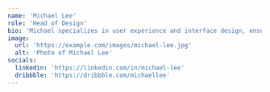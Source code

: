 ```yaml
---
name: 'Michael Lee'
role: 'Head of Design'
bio: 'Michael specializes in user experience and interface design, ensuring that every product is intuitive and beautiful.'
image:
  url: 'https://example.com/images/michael-lee.jpg'
  alt: 'Photo of Michael Lee'
socials:
  linkedin: 'https://linkedin.com/in/michael-lee'
  dribbble: 'https://dribbble.com/michaellee'
---
```

